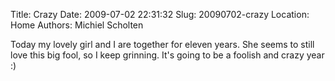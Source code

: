 Title: Crazy
Date: 2009-07-02 22:31:32
Slug: 20090702-crazy
Location: Home
Authors: Michiel Scholten

<p>Today my lovely girl and I are together for eleven years. She seems to still love this big fool, so I keep grinning. It's going to  be a foolish and crazy year :)</p>